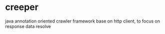 # creeper
java annotation oriented crawler framework base on http client, to focus on response data resolve
